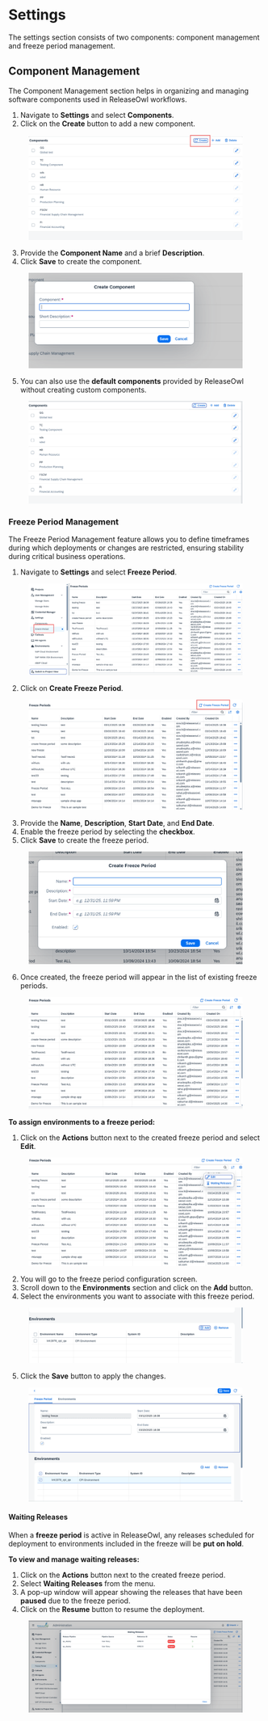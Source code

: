 # Settings

The settings section consists of two components: component management and freeze period management.

## Component Management

The Component Management section helps in organizing and managing software components used in ReleaseOwl workflows.

1. Navigate to **Settings** and select **Components**.
2. Click on the **Create** button to add a new component.

<figure><img src="../../.gitbook/assets/image (8) (1) (1) (1) (1) (1) (1) (1) (1) (1) (1) (1) (1) (1) (1).png" alt=""><figcaption></figcaption></figure>

3. Provide the **Component Name** and a brief **Description**.
4. Click **Save** to create the component.

<figure><img src="../../.gitbook/assets/image (9) (1) (1) (1) (1) (1) (1) (1) (1) (1) (1) (1).png" alt=""><figcaption></figcaption></figure>

5. You can also use the **default components** provided by ReleaseOwl without creating custom components.

<figure><img src="../../.gitbook/assets/image (10) (1) (1) (1) (1) (1) (1) (1) (1) (1) (1).png" alt=""><figcaption></figcaption></figure>

### Freeze Period Management

The Freeze Period Management feature allows you to define timeframes during which deployments or changes are restricted, ensuring stability during critical business operations.

1. Navigate to **Settings** and select **Freeze Period**.

<figure><img src="../../.gitbook/assets/image (12) (1) (1) (1) (1) (1) (1) (1).png" alt=""><figcaption></figcaption></figure>

2. Click on **Create Freeze Period**.

<figure><img src="../../.gitbook/assets/image (11) (1) (1) (1) (1) (1) (1) (1) (1) (1).png" alt=""><figcaption></figcaption></figure>

3. Provide the **Name**, **Description**, **Start Date**, and **End Date**.
4. Enable the freeze period by selecting the **checkbox**.
5. Click **Save** to create the freeze period.

<figure><img src="../../.gitbook/assets/image (14) (1) (1) (1) (1) (1) (1) (1).png" alt=""><figcaption></figcaption></figure>

6. Once created, the freeze period will appear in the list of existing freeze periods.

<figure><img src="../../.gitbook/assets/image (15) (1) (1) (1) (1) (1) (1) (1).png" alt=""><figcaption></figcaption></figure>

**To assign environments to a freeze period:**

1. Click on the **Actions** button next to the  created freeze period and select **Edit**.

<figure><img src="../../.gitbook/assets/image (16) (1) (1) (1) (1) (1) (1).png" alt=""><figcaption></figcaption></figure>

2. You will go to the freeze period configuration screen.
3. Scroll down to the **Environments** section and click on the **Add** button.
4. Select the environments you want to associate with this freeze period.

<figure><img src="../../.gitbook/assets/image (17) (1) (1) (1) (1) (1).png" alt=""><figcaption></figcaption></figure>

5. Click the **Save** button to apply the changes.

<figure><img src="../../.gitbook/assets/image (18) (1) (1) (1) (1).png" alt=""><figcaption></figcaption></figure>

#### Waiting Releases

When a **freeze period** is active in ReleaseOwl, any releases scheduled for deployment to environments included in the freeze will be **put on hold**.

**To view and manage waiting releases:**

1. Click on the **Actions** button next to the created freeze period.
2. Select **Waiting Releases** from the menu.
3. A pop-up window will appear showing the releases that have been **paused** due to the freeze period.
4. Click on the **Resume** button to resume the deployment.

<figure><img src="../../.gitbook/assets/image (1183).png" alt=""><figcaption></figcaption></figure>
